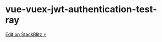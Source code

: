 # vue-vuex-jwt-authentication-test-ray

[Edit on StackBlitz ⚡️](https://stackblitz.com/edit/vue-vuex-jwt-authentication-test-ray)